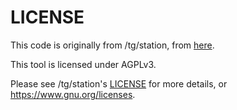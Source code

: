 # LICENSE

This code is originally from /tg/station, from [here](https://github.com/tgstation/tgstation/tree/3839e860a7f3102b1488285d3319f61bbfe1fa51/tools/UpdatePaths).

This tool is licensed under AGPLv3.

Please see /tg/station's [LICENSE](https://github.com/tgstation/tgstation/blob/3839e860a7f3102b1488285d3319f61bbfe1fa51/LICENSE) for more details, or https://www.gnu.org/licenses.
